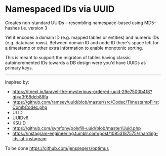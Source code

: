 Namespaced IDs via UUID
=======================

Creates non-standard UUIDs – resembling namespace-based using MD5-hashes i.e. version 3

Yet it encodes a domain ID (e.g. mapped tables or entities) and numeric IDs (e.g. database rows).
Between domain ID and node ID there's space left for a timestamp or other extra information to enable monotonic sorting.

This is meant to support the migraton of tables having classic autoincremented IDs towards a DB design were you'd have UUIDs as primary keys.

----

Inspired by:
* https://itnext.io/laravel-the-mysterious-ordered-uuid-29e7500b4f8?gi=a3f68dcb88fa
* https://github.com/ramsey/uuid/blob/master/src/Codec/TimestampFirstCombCodec.php
* ULID
* UUIDv6
* KSUID
* https://github.com/symfony/polyfill-uuid/blob/master/Uuid.php
* https://instagram-engineering.tumblr.com/post/10853187575/sharding-ids-at-instagram

To be done
https://github.com/jenssegers/optimus
